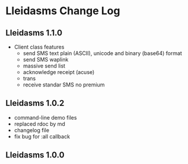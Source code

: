 # Lleidasms Change Log

## Lleidasms 1.1.0
- Client class features
  * send SMS text plain (ASCII), unicode and binary (base64) format
  * send SMS waplink
  * massive send list
  * acknowledge receipt (acuse)
  * trans
  * receive standar SMS no premium

## Lleidasms 1.0.2

- command-line demo files
- replaced rdoc by md
- changelog file
- fix bug for :all callback

## Lleidasms 1.0.0

